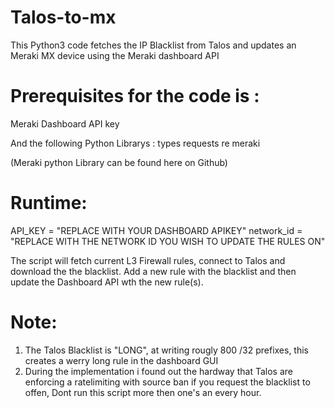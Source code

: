 # Talos-to-mx
This Python3 code fetches the IP Blacklist from Talos and updates an Meraki MX device using the Meraki dashboard API

# Prerequisites for the code is :
Meraki Dashboard API key

And the following Python Librarys :
types
requests
re
meraki

(Meraki python Library can be found here on Github)

# Runtime:

API_KEY = "REPLACE WITH YOUR DASHBOARD APIKEY"
network_id = "REPLACE WITH THE NETWORK ID YOU WISH TO UPDATE THE RULES ON"

The script will fetch current L3 Firewall rules, connect to Talos and download the the blacklist. Add a new rule with the blacklist and then update the Dashboard API wth the new rule(s).


# Note:
1. The Talos Blacklist is "LONG", at writing rougly 800 /32 prefixes, this creates a werry long rule in the dashboard GUI
2. During the implementation i found out the hardway that Talos are enforcing a ratelimiting with source ban if you request the blacklist to offen, Dont run this script more then one's an every hour. 


